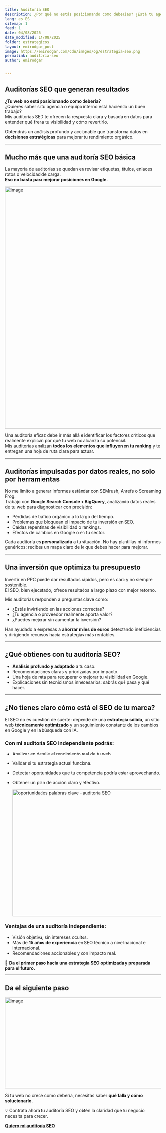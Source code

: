 ```yaml
---
title: Auditoría SEO 
description: ¿Por qué no estás posicionando como deberías? ¿Está tu agencia o equipo interno haciendo un buen trabajo? ¿Qué frena realmente a tu web? 
lang: es_ES
sitemap: 1
feed: 1
date: 04/08/2025
date_modified: 14/08/2025
folder: estrategicos
layout: emirodgar_post
image: https://emirodgar.com/cdn/images/og/estrategia-seo.png
permalink: auditoria-seo
author: emirodgar


---
```


## Auditorías SEO que generan resultados

**¿Tu web no está posicionando como debería?**  
¿Quieres saber si tu agencia o equipo interno está haciendo un buen trabajo?  
Mis auditorías SEO te ofrecen la respuesta clara y basada en datos para entender qué frena tu visibilidad y cómo revertirlo.

Obtendrás un análisis profundo y accionable que transforma datos en **decisiones estratégicas** para mejorar tu rendimiento orgánico.

---

## Mucho más que una auditoría SEO básica

La mayoría de auditorías se quedan en revisar etiquetas, títulos, enlaces rotos o velocidad de carga.  
**Eso no basta para mejorar posiciones en Google.**

<img width="903" height="781" class="img-responsive" alt="image" src="https://github.com/user-attachments/assets/a9c733da-f78d-418b-b172-3f21c2833277" />

Una auditoría eficaz debe ir más allá e identificar los factores críticos que realmente explican por qué tu web no alcanza su potencial.  
Mis auditorías analizan **todos los elementos que influyen en tu ranking** y te entregan una hoja de ruta clara para actuar.

---

## Auditorías impulsadas por datos reales, no solo por herramientas

No me limito a generar informes estándar con SEMrush, Ahrefs o Screaming Frog.  
Trabajo con **Google Search Console + BigQuery**, analizando datos reales de tu web para diagnosticar con precisión:

- Pérdidas de tráfico orgánico a lo largo del tiempo.  
- Problemas que bloquean el impacto de tu inversión en SEO.  
- Caídas repentinas de visibilidad o rankings.  
- Efectos de cambios en Google o en tu sector.

Cada auditoría es **personalizada** a tu situación. No hay plantillas ni informes genéricos: recibes un mapa claro de lo que debes hacer para mejorar.

---

## Una inversión que optimiza tu presupuesto

Invertir en PPC puede dar resultados rápidos, pero es caro y no siempre sostenible.  
El SEO, bien ejecutado, ofrece resultados a largo plazo con mejor retorno.

Mis auditorías responden a preguntas clave como:  
- ¿Estás invirtiendo en las acciones correctas?  
- ¿Tu agencia o proveedor realmente aporta valor?  
- ¿Puedes mejorar sin aumentar la inversión?

Han ayudado a empresas a **ahorrar miles de euros** detectando ineficiencias y dirigiendo recursos hacia estrategias más rentables.

---

## ¿Qué obtienes con tu auditoría SEO?

- **Análisis profundo y adaptado** a tu caso.  
- Recomendaciones claras y priorizadas por impacto.  
- Una hoja de ruta para recuperar o mejorar tu visibilidad en Google.  
- Explicaciones sin tecnicismos innecesarios: sabrás qué pasa y qué hacer.

---

## ¿No tienes claro cómo está el SEO de tu marca?

El SEO no es cuestión de suerte: depende de una **estrategia sólida**, un sitio web **técnicamente optimizado** y un seguimiento constante de los cambios en Google y en la búsqueda con IA.

### Con mi auditoría SEO independiente podrás:

- Analizar en detalle el rendimiento real de tu web.  
- Validar si tu estrategia actual funciona.  
- Detectar oportunidades que tu competencia podría estar aprovechando.  
- Obtener un plan de acción claro y efectivo.

  <img width="804" height="409" class="img-responsive"  alt="oportunidades palabras clave - auditoría SEO" src="https://github.com/user-attachments/assets/19710dfb-af0d-495d-bd31-539d54d4a857" />

### Ventajas de una auditoría independiente:

- Visión objetiva, sin intereses ocultos.  
- Más de **15 años de experiencia** en SEO técnico a nivel nacional e internacional.  
- Recomendaciones accionables y con impacto real.

📌 **Da el primer paso hacia una estrategia SEO optimizada y preparada para el futuro.**

---

## Da el siguiente paso

<img width="573" height="294" class="img-responsive"  alt="image" src="https://github.com/user-attachments/assets/a0873507-83b7-4a01-b58d-73f22d1535c2" />

Si tu web no crece como debería, necesitas saber **qué falla y cómo solucionarlo**.  

💡 Contrata ahora tu auditoría SEO y obtén la claridad que tu negocio necesita para crecer.

[**Quiero mi auditoría SEO**](https://emirodgar.com/contacto)
